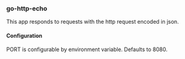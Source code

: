 ### go-http-echo

This app responds to requests with the http request encoded in json.

#### Configuration

PORT is configurable by environment variable. Defaults to 8080.
